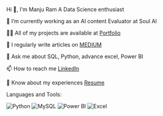 Hi 👋, I'm Manju Ram
A Data Science enthusiast

🔭 I’m currently working as an AI content Evaluator at Soul AI

👨‍💻 All of my projects are available at [Portfolio](https://manjuram01.github.io/manjuram.portfolio/)

📝 I regularly write articles on [MEDIUM](https://medium.com/@manjurambojja)

💬 Ask me about SQL, Python, advance excel, Power BI

📫 How to reach me [LinkedIn](https://www.linkedin.com/in/manju-ram-b-031976239/)

📄 Know about my experiences [Resume](https://drive.google.com/file/d/1UDVP18_P1U5GeAqWqeAw65hwqfxQeZKU/view?usp=sharing)

Languages and Tools:

![Python](https://img.shields.io/badge/python-3670A0?style=for-the-badge&logo=python&logoColor=ffdd54)
![MySQL](https://img.shields.io/badge/mysql-4479A1.svg?style=for-the-badge&logo=mysql&logoColor=white)
![Power BI](https://img.shields.io/badge/Power_BI-F2C811?style=for-the-badge&logo=power-bi&logoColor=white)
![Excel](https://img.shields.io/badge/Excel-217346?style=for-the-badge&logo=microsoft-excel&logoColor=white)
